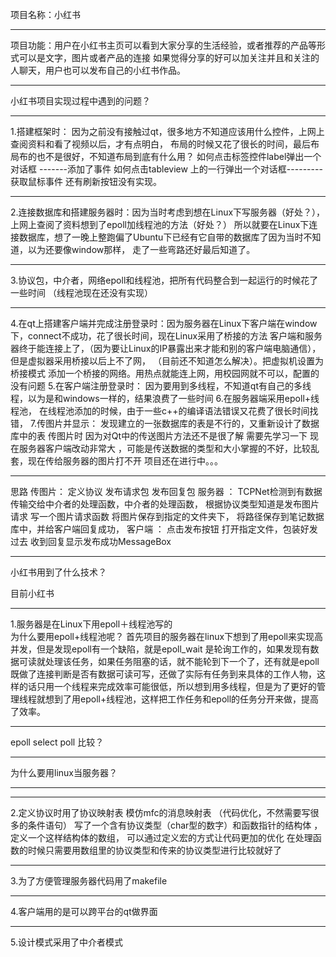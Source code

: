 项目名称：小红书
***
项目功能：用户在小红书主页可以看到大家分享的生活经验，或者推荐的产品等形式可以是文字，图片或者产品的连接
                如果觉得分享的好可以加关注并且和关注的人聊天，用户也可以发布自己的小红书作品。  
***
小红书项目实现过程中遇到的问题？
***
1.搭建框架时： 因为之前没有接触过qt，很多地方不知道应该用什么控件，上网上查阅资料和看了视频以后，才有点明白，
                      布局的时候又花了很长的时间，最后布局布的也不是很好，不知道布局到底有什么用？
                      如何点击标签控件label弹出一个对话框 -------添加了事件
                       如何点击tableview 上的一行弹出一个对话框---------获取鼠标事件
                       还有刷新按钮没有实现。
 ***
2.连接数据库和搭建服务器时：因为当时考虑到想在Linux下写服务器（好处？），上网上查阅了资料想到了epoll加线程池的方法（好处？）
                      所以就要在Linux下连接数据库，想了一晚上整跑偏了Ubuntu下已经有它自带的数据库了因为当时不知道，以为还要像window那样，
                      走了一些弯路还好最后知道了。
 ***
3.协议包，中介者，网络epoll和线程池，把所有代码整合到一起运行的时候花了一些时间 （线程池现在还没有实现）
***
4.在qt上搭建客户端并完成注册登录时：因为服务器在Linux下客户端在window下，connect不成功，花了很长时间，现在Linux采用了桥接的方法
                                 客户端和服务器终于能连接上了，（因为要让Linux的IP暴露出来才能和别的客户端电脑通信），但是虚拟器采用桥接以后上不了网，
                               （目前还不知道怎么解决）。把虚拟机设置为桥接模式
                                 添加一个桥接的网络。用热点就能连上网，用校园网就不可以，配置的没有问题
5.在客户端注册登录时：             因为要用到多线程，不知道qt有自己的多线程，以为是和windows一样的，结果浪费了一些时间
6.在服务器端采用epoll+线程池， 在线程池添加的时候，由于一些c++的编译语法错误又花费了很长时间找错，
7.传图片并显示： 发现建立的一张数据库的表是不行的，又重新设计了数据库中的表   传图片时 因为对Qt中的传送图片方法还不是很了解 需要先学习一下
现在服务器客户端改动非常大 ，可能是传送数据的类型和大小掌握的不好，比较乱套，现在传给服务器的图片打不开  项目还在进行中。。。
***
思路
传图片：
定义协议
发布请求包  发布回复包
服务器  ： TCPNet检测到有数据传输交给中介者的处理函数，中介者的处理函数，
根据协议类型知道是发布图片请求 写一个图片请求函数 将图片保存到指定的文件夹下，
将路径保存到笔记数据库中，并给客户端回复成功，
客户端 ： 点击发布按钮 打开指定文件，包装好发过去 收到回复显示发布成功MessageBox
                                 
 **************************************************************************************************************************************************************
小红书用到了什么技术？


目前小红书
*******************************************
1.服务器是在Linux下用epoll＋线程池写的  
为什么要用epoll+线程池呢？ 首先项目的服务器在linux下想到了用epoll来实现高并发，但是发现epoll有一个缺陷，就是epoll_wait 是轮询工作的，如果发现有数据可读就处理该任务，如果任务阻塞的话，就不能轮到下一个了，还有就是epoll既做了连接判断是否有数据可读可写，还做了实际有任务到来具体的工作人物，这样的话只用一个线程来完成效率可能很低，所以想到用多线程，但是为了更好的管理线程就想到了用epoll+线程池，这样把工作任务和epoll的任务分开来做，提高了效率。
***********
epoll select poll 比较？
*******
为什么要用linux当服务器？
***********


************************************************
2.定义协议时用了协议映射表 模仿mfc的消息映射表 （代码优化，不然需要写很多的条件语句）
写了一个含有协议类型（char型的数字）和函数指针的结构体 ，定义一个这样结构体的数组，
可以通过定义宏的方式让代码更加的优化 
在处理函数的时候只需要用数组里的协议类型和传来的协议类型进行比较就好了
***********************************************
3.为了方便管理服务器代码用了makefile
***********************************************
4.客户端用的是可以跨平台的qt做界面
***************************************
5.设计模式采用了中介者模式

